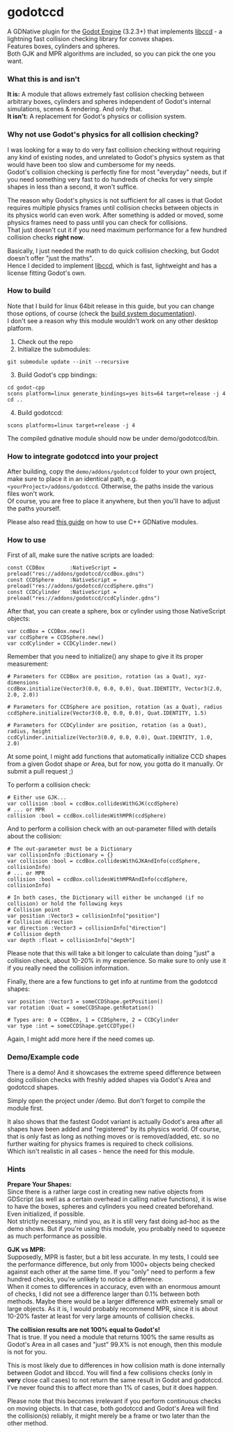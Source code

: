 # godotccd
A GDNative plugin for the [Godot Engine](https://godotengine.org/) (3.2.3+) that implements [libccd](https://github.com/danfis/libccd) - a lightning fast collision checking library for convex shapes.  
Features boxes, cylinders and spheres.  
Both GJK and MPR algorithms are included, so you can pick the one you want.

### What this is and isn't
**It is:** A module that allows extremely fast collision checking between arbitrary boxes, cylinders and spheres independent of Godot's internal simulations, scenes & rendering. And only that.  
**It isn't:** A replacement for Godot's physics or collision system.

### Why not use Godot's physics for all collision checking?
I was looking for a way to do very fast collision checking without requiring any kind of existing nodes, and unrelated to Godot's physics system as that would have been too slow and cumbersome for my needs.  
Godot's collision checking is perfectly fine for most "everyday" needs, but if you need something very fast to do hundreds of checks for very simple shapes in less than a second, it won't suffice.  

The reason why Godot's physics is not sufficient for all cases is that Godot requires multiple physics frames until collision checks between objects in its physics world can even work. After something is added or moved, some physics frames need to pass until you can check for collisions.  
That just doesn't cut it if you need maximum performance for a few hundred collision checks **right now**.

Basically, I just needed the math to do quick collision checking, but Godot doesn't offer "just the maths".  
Hence I decided to implement [libccd](https://github.com/danfis/libccd), which is fast, lightweight and has a license fitting Godot's own.

### How to build
Note that I build for linux 64bit release in this guide, but you can change those options, of course (check the [build system documentation](https://docs.godotengine.org/en/3.1/development/compiling/introduction_to_the_buildsystem.html)).  
I don't see a reason why this module wouldn't work on any other desktop platform.

1. Check out the repo
2. Initialize the submodules:  

```
git submodule update --init --recursive
```

3. Build Godot's cpp bindings:  
```
cd godot-cpp
scons platform=linux generate_bindings=yes bits=64 target=release -j 4
cd ..
```
4. Build godotccd:
```
scons platforms=linux target=release -j 4
```
The compiled gdnative module should now be under demo/godotccd/bin.

### How to integrate godotccd into your project
After building, copy the `demo/addons/godotccd` folder to your own project, make sure to place it in an identical path, e.g. `<yourProject>/addons/godotccd`. Otherwise, the paths inside the various files won't work.  
Of course, you are free to place it anywhere, but then you'll have to adjust the paths yourself.

Please also read [this guide](https://docs.godotengine.org/en/3.1/tutorials/plugins/gdnative/gdnative-cpp-example.html#using-the-gdnative-module) on how to use C++ GDNative modules.

### How to use

First of all, make sure the native scripts are loaded:
```GDScript
const CCDBox 		:NativeScript = preload("res://addons/godotccd/ccdBox.gdns")
const CCDSphere 	:NativeScript = preload("res://addons/godotccd/ccdSphere.gdns")
const CCDCylinder 	:NativeScript = preload("res://addons/godotccd/ccdCylinder.gdns")
```

After that, you can create a sphere, box or cylinder using those NativeScript objects:
```GDScript
var ccdBox = CCDBox.new()
var ccdSphere = CCDSphere.new()
var ccdCylinder = CCDCylinder.new()
```

Remember that you need to initialize() any shape to give it its proper measurement:
```GDScript
# Parameters for CCDBox are position, rotation (as a Quat), xyz-dimensions
ccdBox.initialize(Vector3(0.0, 0.0, 0.0), Quat.IDENTITY, Vector3(2.0, 2.0, 2.0))

# Parameters for CCDSphere are position, rotation (as a Quat), radius
ccdSphere.initialize(Vector3(0.0, 0.0, 0.0), Quat.IDENTITY, 1.5)

# Parameters for CCDCylinder are position, rotation (as a Quat), radius, height
ccdCylinder.initialize(Vector3(0.0, 0.0, 0.0), Quat.IDENTITY, 1.0, 2.0)
```
At some point, I might add functions that automatically initialize CCD shapes from a given Godot shape or Area, but for now, you gotta do it manually. Or submit a pull request ;)

To perform a collision check:
```GDScript
# Either use GJK...
var collision :bool = ccdBox.collidesWithGJK(ccdSphere)
# ... or MPR
collision :bool = ccdBox.collidesWithMPR(ccdSphere)
```

And to perform a collision check with an out-parameter filled with details about the collision:
```GDScript
# The out-parameter must be a Dictionary
var collisionInfo :Dictionary = {}
var collision :bool = ccdBox.collidesWithGJKAndInfo(ccdSphere, collisionInfo)
# ... or MPR
collision :bool = ccdBox.collidesWithMPRAndInfo(ccdSphere, collisionInfo)

# In both cases, the Dictionary will either be unchanged (if no collision) or hold the following keys
# Collision point
var position :Vector3 = collisionInfo["position"]
# Collision direction
var direction :Vector3 = collisionInfo["direction"]
# Collision depth
var depth :float = collisionInfo["depth"]
```
Please note that this will take a bit longer to calculate than doing "just" a collision check, about 10-20% in my experience. So make sure to only use it if you really need the collision information.

Finally, there are a few functions to get info at runtime from the godotccd shapes:
```GDScript
var position :Vector3 = someCCDShape.getPosition()
var rotation :Quat = someCCDShape.getRotation()

# Types are: 0 = CCDBox, 1 = CCDSphere, 2 = CCDCylinder
var type :int = someCCDShape.getCCDType()
```
Again, I might add more here if the need comes up.

### Demo/Example code

There is a demo! And it showcases the extreme speed difference between doing collision checks with freshly added shapes via Godot's Area and godotccd shapes.  

Simply open the project under /demo. But don't forget to compile the module first.

It also shows that the fastest Godot variant is actually Godot's area after all shapes have been added and "registered" by its physics world. Of course, that is only fast as long as nothing moves or is removed/added, etc. so no further waiting for physics frames is required to check collisions.  
Which isn't realistic in all cases - hence the need for this module.

### Hints

**Prepare Your Shapes:**  
Since there is a rather large cost in creating new native objects from GDScript (as well as a certain overhead in calling native functions), it is wise to have the boxes, spheres and cylinders you need created beforehand. Even initialized, if possible.  
Not strictly necessary, mind you, as it is still very fast doing ad-hoc as the demo shows. But if you're using this module, you probably need to squeeze as much performance as possible.

**GJK vs MPR:**  
Supposedly, MPR is faster, but a bit less accurate. In my tests, I could see the performance difference, but only from 1000+ objects being checked against each other at the same time. If you "only" need to perform a few hundred checks, you're unlikely to notice a difference.  
When it comes to differences in accuracy, even with an enormous amount of checks, I did not see a difference larger than 0.1% between both methods. Maybe there would be a larger difference with extremely small or large objects.
As it is, I would probably recommend MPR, since it is about 10-20% faster at least for very large amounts of collision checks.

**The collision results are not 100% equal to Godot's!**  
That is true. If you need a module that returns 100% the same results as Godot's Area in all cases and "just" 99.X% is not enough, then this module is not for you.

This is most likely due to differences in how collision math is done internally between Godot and libccd. You will find a few collisions checks (only in **very** close call cases) to not return the same result in Godot and godotccd.  
I've never found this to affect more than 1% of cases, but it does happen.  

Please note that this becomes irrelevant if you perform continuous checks on moving objects. In that case, both godotccd and Godot's Area will find the collision(s) reliably, it might merely be a frame or two later than the other method.
